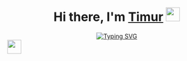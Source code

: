 <h1 align="center">Hi there, I'm <a href="https://timur-jafarov.ru/" target="_blank">Timur</a>
<img src="https://github.com/blackcater/blackcater/raw/main/images/Hi.gif" height="32"/></h1>
<div align="center">
  <a align="center" href="https://git.io/typing-svg"><img align="center" src="https://readme-typing-svg.demolab.com?font=Fira+Code&duration=2000&pause=2000&random=false&width=435&lines=%3Ch2%3EFrontend+Developer%3C%2Fh2%3E" alt="Typing SVG" />
</div>

<img  height="32" width="32" src="https://cdn.simpleicons.org/javascript/#F7DF1E" />
